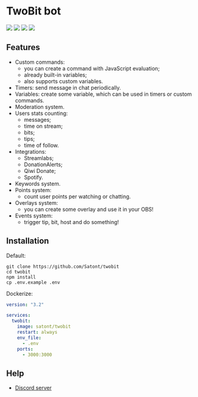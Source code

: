 # TwoBit bot

![](https://img.shields.io/github/workflow/status/Satont/twobit/Publish%20Docker/master?style=for-the-badge) ![](https://img.shields.io/github/workflow/status/Satont/twobit/Build%20Web%20and%20Bot/master?style=for-the-badge) ![](https://img.shields.io/david/satont/twobit?style=for-the-badge) ![](https://discord.gg/dPm6eYb)

## Features

- Custom commands:
	- you can create a command with JavaScript evaluation;
	- already built-in variables;
	- also supports custom variables.
- Timers: send message in chat periodically.
- Variables: create some variable, which can be used in timers or custom commands.
- Moderation system.
- Users stats counting:
	- messages;
	- time on stream;
	- bits;
	- tips;
	- time of follow.
- Integrations:
	- Streamlabs;
	- DonationAlerts;
	- Qiwi Donate;
	- Spotify.
- Keywords system.
- Points system:
	- count user points per watching or chatting.
- Overlays system:
	- you can create some overlay and use it in your OBS!
- Events system:
	- trigger tip, bit, host and do something!


## Installation

Default:
```shell
git clone https://github.com/Satont/twobit
cd twobit
npm install
cp .env.example .env

```

Dockerize:
```yml
version: "3.2"

services:
  twobit:
    image: satont/twobit
    restart: always
    env_file:
      - .env
    ports:
      - 3000:3000 
```

## Help

- [Discord server](https://discord.gg/dPm6eYb)

